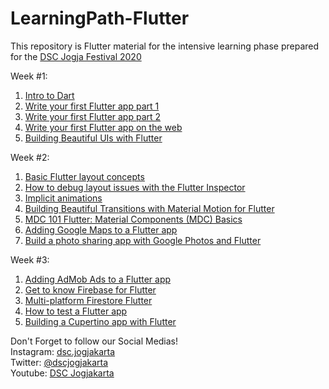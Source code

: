 # LearningPath-Flutter
This repository is Flutter material for the intensive learning phase prepared for the <a href='https://dscjogfest.id'>DSC Jogja Festival 2020</a>

Week #1:<br>
1. <a href='https://dart.dev/codelabs'>Intro to Dart</a><br>
2. <a href='https://codelabs.developers.google.com/codelabs/first-flutter-app-pt1'>Write your first Flutter app part 1</a><br>
3. <a href='https://codelabs.developers.google.com/codelabs/first-flutter-app-pt2'>Write your first Flutter app part 2</a><br>
4. <a href='https://flutter.dev/docs/get-started/codelab-web'>Write your first Flutter app on the web</a><br>
5. <a href='https://codelabs.developers.google.com/codelabs/flutter'>Building Beautiful UIs with Flutter</a><br>

Week #2:<br>
1. <a href='https://flutter.dev/docs/codelabs/layout-basics'>Basic Flutter layout concepts</a><br>
2. <a href='https://medium.com/flutter/how-to-debug-layout-issues-with-the-flutter-inspector-87460a7b9db'>How to debug layout issues with the Flutter Inspector</a><br>
3. <a href='https://flutter.dev/docs/codelabs/implicit-animations'>Implicit animations</a><br>
4. <a href='https://codelabs.developers.google.com/codelabs/material-motion-flutter'>Building Beautiful Transitions with Material Motion for Flutter</a><br>
5. <a href='https://codelabs.developers.google.com/codelabs/mdc-101-flutter'>MDC 101 Flutter: Material Components (MDC) Basics</a><br>
6. <a href='https://codelabs.developers.google.com/codelabs/google-maps-in-flutter'>Adding Google Maps to a Flutter app</a><br>
7. <a href='https://codelabs.developers.google.com/codelabs/google-photos-sharing'>Build a photo sharing app with Google Photos and Flutter</a><br>

Week #3:<br>
1. <a href='https://codelabs.developers.google.com/codelabs/admob-ads-in-flutter/'>Adding AdMob Ads to a Flutter app</a><br>
2. <a href='https://firebase.google.com/learn/codelabs/firebase-get-to-know-flutter'>Get to know Firebase for Flutter</a><br>
3. <a href='https://codelabs.developers.google.com/codelabs/friendlyeats-flutter/'>Multi-platform Firestore Flutter</a><br>
4. <a href='https://codelabs.developers.google.com/codelabs/flutter-app-testing/#0'>How to test a Flutter app</a><br>
5. <a href='https://codelabs.developers.google.com/codelabs/flutter-cupertino'>Building a Cupertino app with Flutter</a><br>

Don't Forget to follow our Social Medias!<br>
Instagram: <a href='https://instagram.com/dsc.jogjakarta'>dsc.jogjakarta</a><br>
Twitter: <a href='https://twitter.com/dscjogjakarta'>@dscjogjakarta</a><br>
Youtube: <a href='https://www.youtube.com/c/DSCJogjakarta'>DSC Jogjakarta</a><br>
